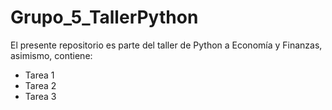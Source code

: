 # Grupo_5_TallerPython
El presente repositorio es parte del taller de Python a Economía y Finanzas, asimismo, contiene:
- Tarea 1
- Tarea 2
- Tarea 3
